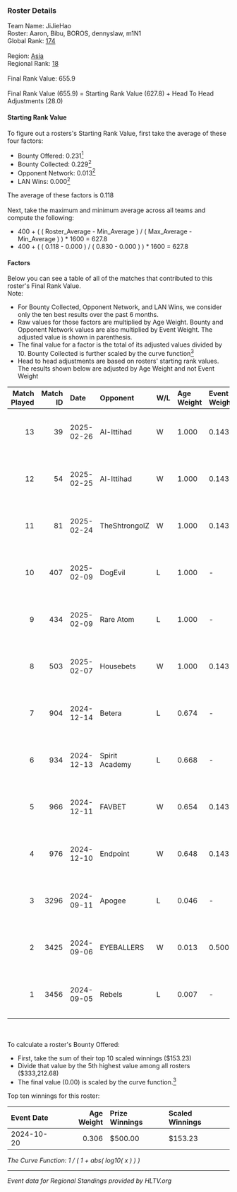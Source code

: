 ### Roster Details<br />
Team Name: JiJieHao<br />
Roster: Aaron, Bibu, BOROS, dennyslaw, m1N1<br />
Global Rank: [174](../../standings_global_2025_03_03.md)<br />
<br />
Region: [Asia]( ../../standings_asia_2025_03_03.md)<br />
Regional Rank: [18]( ../../standings_asia_2025_03_03.md)<br />
<br />
Final Rank Value:  655.9<br />
<br />
Final Rank Value (655.9) = Starting Rank Value (627.8) + Head To Head Adjustments (28.0)<br />

#### Starting Rank Value<br />
To figure out a rosters's Starting Rank Value, first take the average of these four factors:<br />
- Bounty Offered: 0.231[<sup>1</sup>](#table2)
- Bounty Collected: 0.229[<sup>2</sup>](#table1)
- Opponent Network: 0.013[<sup>2</sup>](#table1)
- LAN Wins: 0.000[<sup>2</sup>](#table1)

The average of these factors is 0.118<br />
<br />
Next, take the maximum and minimum average across all teams and compute the following:<br />
- 400 + ( ( Roster_Average - Min_Average ) / ( Max_Average - Min_Average ) ) * 1600 = 627.8
- 400 + ( ( 0.118 - 0.000 ) / ( 0.830 - 0.000 ) ) * 1600 = 627.8


#### Factors<br />
Below you can see a table of all of the matches that contributed to this roster's Final Rank Value.<br />
Note:<br />

- For Bounty Collected, Opponent Network, and LAN Wins, we consider only the ten best results over the past 6 months.
- Raw values for those factors are multiplied by Age Weight. Bounty and Opponent Network values are also multiplied by Event Weight. The adjusted value is shown in parenthesis.
- The final value for a factor is the total of its adjusted values divided by 10. Bounty Collected is further scaled by the curve function[<sup>3</sup>](#curveFunction)
- Head to head adjustments are based on rosters' starting rank values. The results shown below are adjusted by Age Weight and not Event Weight
<span id="table1"></span><br />


| Match Played | Match ID | Date       | Opponent       | W/L | Age Weight | Event Weight | Bounty Collected | Opponent Network | LAN Wins  | H2H Adj. | Roster                               |
| -: | -: | :- | :- | :- | :- | :- | :- | :- | :- | -: | :- |
|           13 |       39 | 2025-02-26 | Al-Ittihad     | W   | 1.000      | 0.143        | 0.002 (0.000)    | 0.060 (0.009)    | 0 (0.000) |    10.72 | Aaron, Bibu, BOROS, dennyslaw, m1N1  |
|           12 |       54 | 2025-02-25 | Al-Ittihad     | W   | 1.000      | 0.143        | 0.002 (0.000)    | 0.060 (0.009)    | 0 (0.000) |    11.19 | Aaron, Bibu, BOROS, dennyslaw, m1N1  |
|           11 |       81 | 2025-02-24 | TheShtrongolZ  | W   | 1.000      | 0.143        | 0.000 (0.000)    | 0.000 (0.000)    | 0 (0.000) |     6.69 | Aaron, Bibu, BOROS, dennyslaw, m1N1  |
|           10 |      407 | 2025-02-09 | DogEvil        | L   | 1.000      | -            | -                | -                | -         |   -18.83 | Aaron, Bibu, dennyslaw, ISSAA, m1N1  |
|            9 |      434 | 2025-02-09 | Rare Atom      | L   | 1.000      | -            | -                | -                | -         |    -7.05 | Aaron, Bibu, dennyslaw, ISSAA, m1N1  |
|            8 |      503 | 2025-02-07 | Housebets      | W   | 1.000      | 0.143        | 0.001 (0.000)    | 0.156 (0.022)    | 0 (0.000) |    14.19 | Aaron, Bibu, dennyslaw, ISSAA, m1N1  |
|            7 |      904 | 2024-12-14 | Betera         | L   | 0.674      | -            | -                | -                | -         |   -12.01 | Aaron, Bibu, dennyslaw, ISSAA, m1N1  |
|            6 |      934 | 2024-12-13 | Spirit Academy | L   | 0.668      | -            | -                | -                | -         |    -3.79 | Aaron, Bibu, dennyslaw, ISSAA, m1N1  |
|            5 |      966 | 2024-12-11 | FAVBET         | W   | 0.654      | 0.143        | 0.029 (0.003)    | 0.671 (0.063)    | 0 (0.000) |    14.61 | Aaron, Bibu, dennyslaw, ISSAA, m1N1  |
|            4 |      976 | 2024-12-10 | Endpoint       | W   | 0.648      | 0.143        | 0.009 (0.001)    | 0.259 (0.024)    | 0 (0.000) |    12.82 | Aaron, Bibu, dennyslaw, ISSAA, m1N1  |
|            3 |     3296 | 2024-09-11 | Apogee         | L   | 0.046      | -            | -                | -                | -         |    -0.65 | 0SAMAS, Aaron, Bibu, dennyslaw, m1N1 |
|            2 |     3425 | 2024-09-06 | EYEBALLERS     | W   | 0.013      | 0.500        | 0.019 (0.000)    | 0.362 (0.002)    | 0 (0.000) |     0.27 | 0SAMAS, Aaron, Bibu, dennyslaw, m1N1 |
|            1 |     3456 | 2024-09-05 | Rebels         | L   | 0.007      | -            | -                | -                | -         |    -0.11 | 0SAMAS, Aaron, Bibu, dennyslaw, m1N1 |

<br />
<span id="table2"></span><br />
To calculate a roster's Bounty Offered:<br />

- First, take the sum of their top 10 scaled winnings ($153.23)
- Divide that value by the 5th highest value among all rosters ($333,212.68)
- The final value (0.00) is scaled by the curve function.[<sup>3</sup>](#curveFunction)

Top ten winnings for this roster:<br />

| Event Date | Age Weight | Prize Winnings | Scaled Winnings |
| :- | -: | :- | :- |
| 2024-10-20 |      0.306 | $500.00        | $153.23         |


<span id="curveFunction"></span>_The Curve Function: 1 / ( 1 + abs( log10( x ) ) )_<br />

---
_Event data for Regional Standings provided by HLTV.org_<br />
